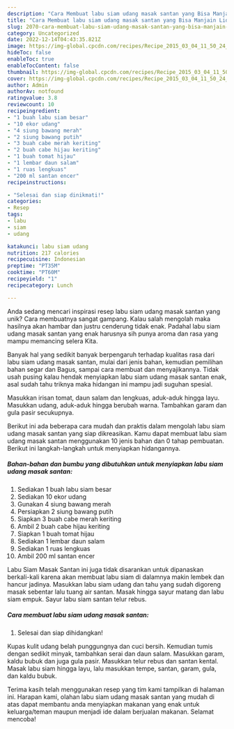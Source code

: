 ```yaml
---
description: "Cara Membuat labu siam udang masak santan yang Bisa Manjain Lidah"
title: "Cara Membuat labu siam udang masak santan yang Bisa Manjain Lidah"
slug: 2070-cara-membuat-labu-siam-udang-masak-santan-yang-bisa-manjain-lidah
category: Uncategorized
date: 2022-12-14T04:43:35.821Z
image: https://img-global.cpcdn.com/recipes/Recipe_2015_03_04_11_50_24_409_f205971bab47f943c2c4/680x482cq70/labu-siam-udang-masak-santan-foto-resep-utama.jpg
hideToc: false
enableToc: true
enableTocContent: false
thumbnail: https://img-global.cpcdn.com/recipes/Recipe_2015_03_04_11_50_24_409_f205971bab47f943c2c4/680x482cq70/labu-siam-udang-masak-santan-foto-resep-utama.jpg
cover: https://img-global.cpcdn.com/recipes/Recipe_2015_03_04_11_50_24_409_f205971bab47f943c2c4/680x482cq70/labu-siam-udang-masak-santan-foto-resep-utama.jpg
author: Admin
authorAv: notfound
ratingvalue: 3.8
reviewcount: 10
recipeingredient:
- "1 buah labu siam besar"
- "10 ekor udang"
- "4 siung bawang merah"
- "2 siung bawang putih"
- "3 buah cabe merah keriting"
- "2 buah cabe hijau keriting"
- "1 buah tomat hijau"
- "1 lembar daun salam"
- "1 ruas lengkuas"
- "200 ml santan encer"
recipeinstructions:

- "Selesai dan siap dinikmati!"
categories:
- Resep
tags:
- labu
- siam
- udang

katakunci: labu siam udang 
nutrition: 217 calories
recipecuisine: Indonesian
preptime: "PT35M"
cooktime: "PT60M"
recipeyield: "1"
recipecategory: Lunch

---
```





Anda sedang mencari inspirasi resep labu siam udang masak santan yang unik? Cara membuatnya sangat gampang. Kalau salah mengolah maka hasilnya akan hambar dan justru cenderung tidak enak. Padahal labu siam udang masak santan yang enak harusnya sih punya aroma dan rasa yang mampu memancing selera Kita.





Banyak hal yang sedikit banyak berpengaruh terhadap kualitas rasa dari labu siam udang masak santan, mulai dari jenis bahan, kemudian pemilihan bahan segar dan Bagus, sampai cara membuat dan menyajikannya. Tidak usah pusing kalau hendak menyiapkan labu siam udang masak santan enak,      asal sudah tahu triknya maka hidangan ini mampu jadi suguhan spesial.














Masukkan irisan tomat, daun salam dan lengkuas, aduk-aduk hingga layu. Masukkan udang, aduk-aduk hingga berubah warna. Tambahkan garam dan gula pasir secukupnya.






Berikut ini ada beberapa cara mudah dan praktis dalam mengolah labu siam udang masak santan yang siap dikreasikan. Kamu dapat membuat labu siam udang masak santan menggunakan 10 jenis bahan dan 0 tahap pembuatan. Berikut ini langkah-langkah untuk menyiapkan hidangannya.

<!--inarticleads1-->

##### Bahan-bahan dan bumbu yang dibutuhkan untuk menyiapkan labu siam udang masak santan:

1. Sediakan 1 buah labu siam besar
1. Sediakan 10 ekor udang
1. Gunakan 4 siung bawang merah
1. Persiapkan 2 siung bawang putih
1. Siapkan 3 buah cabe merah keriting
1. Ambil 2 buah cabe hijau keriting
1. Siapkan 1 buah tomat hijau
1. Sediakan 1 lembar daun salam
1. Sediakan 1 ruas lengkuas
1. Ambil 200 ml santan encer


Labu Siam Masak Santan ini juga tidak disarankan untuk dipanaskan berkali-kali karena akan membuat labu siam di dalamnya makin lembek dan hancur jadinya. Masukkan labu siam udang dan tahu yang sudah digoreng masak sebentar lalu tuang air santan. Masak hingga sayur matang dan labu siam empuk. Sayur labu siam santan telur rebus. 

<!--inarticleads2-->

##### Cara membuat labu siam udang masak santan:


1. Selesai dan siap dihidangkan!

Kupas kulit udang belah punggungnya dan cuci bersih. Kemudian tumis dengan sedikit minyak, tambahkan serai dan daun salam. Masukkan garam, kaldu bubuk dan juga gula pasir. Masukkan telur rebus dan santan kental. Masak labu siam hingga layu, lalu masukkan tempe, santan, garam, gula, dan kaldu bubuk. 

Terima kasih telah menggunakan resep yang tim kami tampilkan di halaman ini. Harapan kami, olahan labu siam udang masak santan yang mudah di atas dapat membantu anda menyiapkan makanan yang enak untuk keluarga/teman maupun menjadi ide dalam berjualan makanan. Selamat mencoba!
